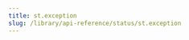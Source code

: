 ```yaml
---
title: st.exception
slug: /library/api-reference/status/st.exception
---
```


<Autofunction function="streamlit.exception" />